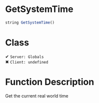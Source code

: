 # GetSystemTime
```js	
string GetSystemTime()
```
# Class
✔ `Server: Globals`  
✖ `Client: undefined`  

# Function Description
Get the current real world time
